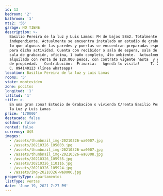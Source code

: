 ```yaml
---
id: 13
bedroom: '2'
bathroom: '1'
mts2: '56'
garage: NO TIENE
description: >-
  Basilio Pereira de la luz y Luis Lamas: PH de bajos 58m2. Totalmente
  independiente. Actualmente se encuentra instalado un estudio de grabación, por
  lo que algunas de las paredes y puertas se encuentran preparadas especialmente
  para dicha actividad. Cuenta con recibidor o sala de espera, sala de control,
  sala de grabación, oficina, 1 baño completo, 4to ambiente.  Actualmente
  alquilado con renta de $20.000 pesos, con contrato vigente hasta  y garantía
  de propiedad.   Contribución:  Primaria:   Agendá tu visita!     T. 2400 7347
  C. 094140123 (línea whatsapp)
location: Basilio Pereira de la luz y Luis Lamas
rooms: '5'
state: montevideo
zone: pocitos
longitud: '1'
latitud: '1'
title: >-
  En una gran zona! Estudio de Grabación o vivienda C/renta Basilio Pereira de
  la Luz y Luis Lamas
price: '170000'
destacada: false
soldout: false
rented: false
currency: U$S
images:
  - /assets/thumbnail_img-20210326-wa0007.jpg
  - /assets/20210326_105803.jpg
  - /assets/thumbnail_img-20210326-wa0007.jpg
  - /assets/thumbnail_img-20210326-wa0008.jpg
  - /assets/20210326_105955.jpg
  - /assets/20210326_110116.jpg
  - /assets/20210326_105924.jpg
  - /assets/img-20210326-wa0006.jpg
propertyType: apartamentos
listType: ventas
date: 'June 19, 2021 7:27 PM'
---
```


